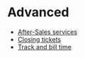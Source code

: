 # Advanced

  * [After-Sales services](advanced/after_sales)
  * [Closing tickets](advanced/close_tickets)
  * [Track and bill time](advanced/track_and_bill)

